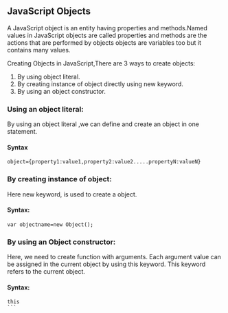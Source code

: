 ## JavaScript Objects
A JavaScript object is an entity having properties and methods.Named values in JavaScript objects are called properties and methods are the actions that are performed by objects
objects are variables too but it contains many values.

Creating Objects in JavaScript,There are 3 ways to create  objects:

1. By using object literal.
2. By creating instance of object directly using new keyword.
3. By using an object constructor.

### Using an object literal:
By using an object literal ,we can define and create an object in one statement.

#### Syntax
```
object={property1:value1,property2:value2.....propertyN:valueN} 
```

### By creating instance of object:
Here new keyword, is used to create a object.

#### Syntax:
```
var objectname=new Object(); 
```

### By using an Object constructor:

Here, we need to create function with arguments. Each argument value can be assigned in the current object by using this keyword.
This keyword refers to the current object.

#### Syntax:
````
this
```
